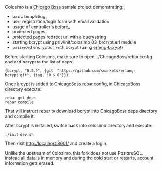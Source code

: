 Colosimo is a [Chicago Boss](http://www.chicagoboss.org) sample project demonstrating:
* basic templating
* user registration/login form with email validation
* usage of controller's before_
* protected pages
* protected pages redirect url with a querystring
* starting bcrypt using priv/init/colosimo_03_brcrypt.erl module
* password encryption with bcrypt (using [erlang-bcrypt](https://github.com/smarkets/erlang-bcrypt))

Before starting Colosimo, make sure to open ../ChicagoBoss/rebar.config and add bcrypt to the list of deps:

```
{bcrypt, "0.5.0", {git, "https://github.com/smarkets/erlang-bcrypt.git", {tag, "0.5.0"}}}
```

Once brcypt is added to ChicagoBoss rebar.config, in ChicagoBoss directory execute:

```
rebar get-deps
rebar compile
```

That will instruct rebar to download bcrypt into ChicagoBoss deps directory and compile it.

After bcrypt is installed, switch back into colosimo directory and execute:

```
./init-dev.sh
```

Then visit [http://localhost:8001/](http://localhost:8001/) and create a login.

Unlike the upstream of Colosimo, this fork does not use PostgreSQL, instead all data is in memory
and during the cold start or restarts, account information gets erased.
